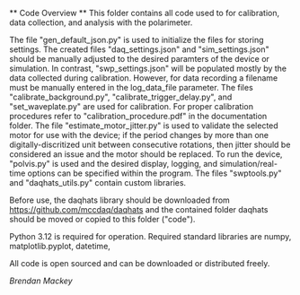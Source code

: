 ** Code Overview **
This folder contains all code used to for calibration, data collection, and analysis with the polarimeter. 

The file "gen_default_json.py" is used to initialize the files for storing settings. The created files "daq_settings.json" and "sim_settings.json" should be manually adjusted to the desired paramters of the device or simulation. In contrast, "swp_settings.json" will be populated mostly by the data collected during calibration. However, for data recording a filename must be manually entered in the log_data_file parameter. The files "calibrate_background.py", "calibrate_trigger_delay.py", and "set_waveplate.py" are used for calibration. For proper calibration procedures refer to "calibration_procedure.pdf" in the documentation folder. The file "estimate_motor_jitter.py" is used to validate the selected motor for use with the device; if the period changes by more than one digitally-discritized unit between consecutive rotations, then jitter should be considered an issue and the motor should be replaced. To run the device, "polvis.py" is used and the desired display, logging, and simulation/real-time options can be specified within the program. The files "swptools.py" and "daqhats_utils.py" contain custom libraries.

Before use, the daqhats library should be downloaded from https://github.com/mccdaq/daqhats and the contained folder daqhats should be moved or copied to this folder ("code"). 

Python 3.12 is required for operation. Required standard libraries are numpy, matplotlib.pyplot, datetime, 

All code is open sourced and can be downloaded or distributed freely.

*Brendan Mackey*
